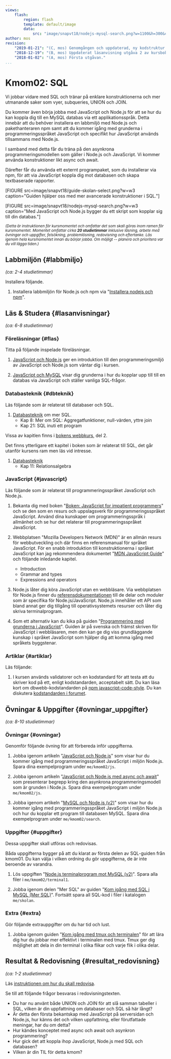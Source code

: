 ```yaml
---
views:
    flash:
        region: flash
        template: default/image
        data:
            src: "image/snapvt18/nodejs-mysql-search.png?w=1100&h=300&cf&a=0,0,55,0&f=grayscale"
author: mos
revision:
    "2019-01-21": "(C, mos) Genomgången och uppdaterad, ny kodstruktur på js-programmen."
    "2018-12-19": "(B, mos) Uppdaterat läsanvisning utgåva 2 av kursbok."
    "2018-01-02": "(A, mos) Första utgåvan."
...
```

Kmom02: SQL
====================================

Vi jobbar vidare med SQL och tränar på enklare konstruktionerna och mer utmanande saker som vyer, subqueries, UNION och JOIN.

Du kommer även börja jobba med JavaScript och Node.js för att se hur du kan koppla dig till en MySQL databas via ett applikationsspråk. Detta innebär att du behöver installera en labbmiljö med Node.js och pakethanteraren npm samt att du kommer igång med grunderna i programmeringsspråket JavaScript och specifikt hur JavaScript används tillsammans med Node.js.

I samband med detta får du träna på den asynkrona programmeringsmodellen som gäller i Node.js och JavaScript. Vi kommer använda konstruktioner likt async och await.

Därefter får du använda ett externt programpaket, som du installerar via npm, för att via JavaScript koppla dig mot databasen och skapa textbaserade rapporter.

<!--more-->

[FIGURE src=image/snapvt18/guide-skolan-select.png?w=w3 caption="Guiden hjälper oss med mer avancerade konstruktioner i SQL."]

[FIGURE src=image/snapvt18/nodejs-mysql-search.png?w=w3 caption="Med JavaScript och Node.js bygger du ett skript som kopplar sig till din databas."]


<small><i>(Detta är instruktionen för kursmomentet och omfattar det som skall göras inom ramen för kursmomentet. Momentet omfattar cirka **20 studietimmar** inklusive läsning, arbete med övningar och uppgifter, felsökning, problemlösning, redovisning och eftertanke. Läs igenom hela kursmomentet innan du börjar jobba. Om möjligt -- planera och prioritera var du vill lägga tiden.)</i></small>



Labbmiljön  {#labbmiljo}
---------------------------------

*(ca: 2-4 studietimmar)*

Installera följande.

1. Installera labbmiljön för Node.js och npm via "[Installera nodejs och npm](labbmiljo/node-och-npm)".




Läs &amp; Studera  {#lasanvisningar}
---------------------------------

*(ca: 6-8 studietimmar)*



### Föreläsningar {#flas}

Titta på följande inspelade föreläsningar.

1. [JavaScript och Node.js](./../forelasning/javascript-och-nodejs) ger en introduktion till den programmeringsmiljö av JavaScript och Node.js som väntar dig i kursen.

1. [JavaScript och MySQL](./../forelasning/javascript-och-mysql) visar dig grunderna i hur du kopplar upp till till en databas via JavaScript och ställer vanliga SQL-frågor.



### Databasteknik {#dbteknik}

Läs följande som är relaterat till databaser och SQL.

1. [Databasteknik](kunskap/boken-databasteknik) om mer SQL.
    * Kap 8: Mer om SQL: Aggregatfunktioner, null-värden, yttre join
    * Kap 21: SQL inuti ett program

Vissa av kapitlen finns i [bokens webbkurs](http://www.databasteknik.se/webbkursen/), del 2.

Det finns ytterligare ett kapitel i boken som är relaterat till SQL, det går utanför kursens ram men läs vid intresse.

1. [Databasteknik](kunskap/boken-databasteknik)
    * Kap 11: Relationsalgebra



### JavaScript {#javascript}

Läs följande som är relaterat till programmeringsspråket JavaScript och Node.js.

1. Bekanta dig med boken "[Boken: JavaScript for impatient programmers](https://dbwebb.se/kunskap/boken-javascript-for-impatient-programmers)" och se den som en resurs och uppslagsverk för programmeringsspråket JavaScript. Använd dina kunskaper om programmeringsspråk i allmänhet och se hur det relaterar till programmeringsspråket JavaScript.

1. Webbplatsen "Mozilla Developers Network (MDN)" är en allmän resurs för webbutveckling och där finns en referensmanual för språket JavaScript. För en snabb introduktion till konstruktionerna i språket JavaScript kan jag rekommendera dokumentet "[MDN JavaScript Guide](https://developer.mozilla.org/en-US/docs/Web/JavaScript/Guide)" och följande inledande kapitel.
    * Introduction
    * Grammar and types
    * Expressions and operators

1. Node.js låter dig köra JavaScript utan en webbläsare. Via webbplatsen för Node.js finner du [referensdokumentationen](https://nodejs.org/en/docs/) till de delar och moduler som är specifika för Node.js/JavaScript. Node.js innehåller ett API som bland annat ger dig tillgång till operativsystemets resurser och låter dig skriva terminalprogram.

1. Som ett alternativ kan du kika på guiden "[Programmering med grunderna i JavaScript](https://dbwebb.se/guide/javascript1/introduktion)". Guiden är på svenska och främst skriven för JavaScript i webbläsaren, men den kan ge dig viss grundläggande kunskap i språket JavaScript som hjälper dig att komma igång med språkets byggstenar.



### Artiklar {#artiklar}

Läs följande:

1. I kursen används validatorer och en kodstandard för att testa att du skriver kod på ett, enligt kodstandarden, acceptabelt sätt. Du kan läsa kort om dbwebb-kodstandarden på [npm javascript-code-style](https://www.npmjs.com/package/javascript-style-guide). Du kan diskutera [kodstandarden i forumet](t/6327).



Övningar & Uppgifter  {#ovningar_uppgifter}
-------------------------------------------

*(ca: 8-10 studietimmar)*



### Övningar {#ovningar}

Genomför följande övning för att förbereda inför uppgifterna.

1. Jobba igenom artikeln "[JavaScript och Node.js](kunskap/javascript-och-nodejs)" som visar hur du kommer igång med programmeringsspråket JavaScript i miljön Node.js. Spara dina exempelprogram under `me/kmom02/js`.

1. Jobba igenom artikeln "[JavaScript och Node.js med async och await](kunskap/javascript-och-nodejs-med-async-och-await)" som presenterar begrepp kring den asynkrona programmeringsmodell som är grunden i Node.js. Spara dina exempelprogram under `me/kmom02/js`.

1. Jobba igenom artikeln "[MySQL och Node.js (v2)](kunskap/mysql-och-nodejs-v2)" som visar hur du kommer igång med programmeringsspråket JavaScript i miljön Node.js och hur du kopplar ett program till databasen MySQL. Spara dina exempelprogram under `me/kmom02/search`.



### Uppgifter {#uppgifter}

Dessa uppgifter skall utföras och redovisas.

Båda uppgifterna bygger på att du klarat av första delen av SQL-guiden från kmom01. Du kan välja i vilken ordning du gör uppgifterna, de är inte beroende av varandra.

1. Lös uppgiften "[Node.js terminalprogram mot MySQL (v2)](uppgift/nodejs-terminalprogram-mot-mysql-v2)". Spara alla filer i `me/kmom02/terminal1`.

1. Jobba igenom delen "Mer SQL" av guiden "[Kom igång med SQL i MySQL (Mer SQL)](guide/kom-igang-med-sql-i-mysql/mer-sql)". Fortsätt spara all SQL-kod i filer i katalogen `me/skolan`.


<!--
Enkel SQL laboration som visar att studenten kan göra joins/subquery.

1. Gör laborationen "[SQL lab, fortsättning med SQL (sql2)](uppgift/sql-lab-fortsattning-med-sql)" som låter dig fortsätta träna på SQL med SQLite. Spara koden i `me/kmom03/sql2`.

1. Gör laborationen "[Introduktion till nodejs (node1)](uppgift/introduktion-till-nodejs)" för att öva på grunderna i nodejs. Spara koden i `me/kmom03/node1`.

-->



### Extra {#extra}

Gör följande extrauppgifter om du har tid och lust.

1. Jobba igenom guiden "[Kom igång med tmux och terminalen](kunskap/kom-igang-med-tmux-och-terminalen)" för att lära dig hur du jobbar mer effektivt i terminalen med tmux. Tmux ger dig möjlighet att dela in din terminal i olika flikar och varje flik i olika delar.



Resultat & Redovisning  {#resultat_redovisning}
-----------------------------------------------

*(ca: 1-2 studietimmar)*

Läs [instruktionen om hur du skall redovisa](./../redovisa).

Se till att följande frågor besvaras i redovisningstexten.

* Du har nu använt både UNION och JOIN för att slå samman tabeller i SQL, vilken är din uppfattning om databaser och SQL så här långt?
* Är detta den första bekantskap med JavaScript på serversidan och Node.js, hur känns det och vilken uppfattning, eller förutfattade meningar, har du om detta?
* Hur kändes konceptet med async och await och asynkron programmering?
* Hur gick det att koppla ihop JavaScript, Node.js med SQL och databasen?
* Vilken är din TIL för detta kmom?
